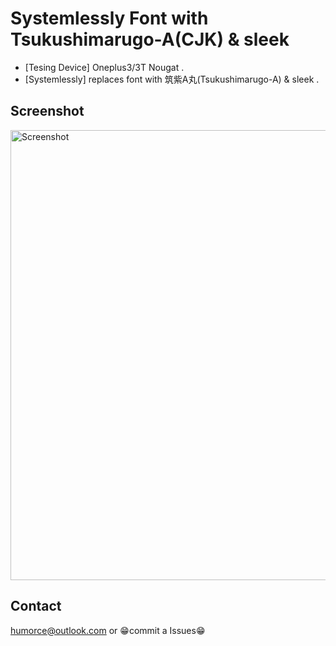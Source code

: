 # Systemlessly Font with Tsukushimarugo-A(CJK) & sleek #
* [Tesing Device]	Oneplus3/3T Nougat .
* [Systemlessly]	replaces font with 筑紫A丸(Tsukushimarugo-A) & sleek .

## Screenshot ##
<img src="https://raw.githubusercontent.com/HUMORCE/humorce.github.io/master/images/Systemlessly-Font-with-Tsukushimarugo-A-CJK-Sleek-Demo.png" alt="Screenshot" height="720px">

## Contact ##
humorce@outlook.com or 😁commit a Issues😁

